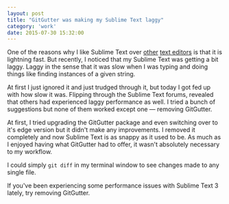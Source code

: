 ```yaml
---
layout: post
title: "GitGutter was making my Sublime Text laggy"
category: 'work'
date: 2015-07-30 15:32:00
---
```


One of the reasons why I like Sublime Text over [other]({{site.url}}/atom-one-dot-ehhh/) [text editors]({{site.url}}/brackets-one-dot-uhhh/) is that it is lightning fast. But recently, I noticed that my Sublime Text was getting a bit laggy. Laggy in the sense that it was slow when I was typing and doing things like finding instances of a given string.

At first I just ignored it and just trudged through it, but today I got fed up with how slow it was. Flipping through the Sublime Text forums, revealed that others had experienced laggy performance as well. I tried a bunch of suggestions but none of them worked except one &mdash; removing GitGutter.

At first, I tried upgrading the GitGutter package and even switching over to it's edge version but it didn't make any improvements. I removed it completely and now Sublime Text is as snappy as it used to be. As much as I enjoyed having what GitGutter had to offer, it wasn't absolutely necessary to my workflow.

I could simply `git diff` in my terminal window to see changes made to any single file.

If you've been experiencing some performance issues with Sublime Text 3 lately, try removing GitGutter.